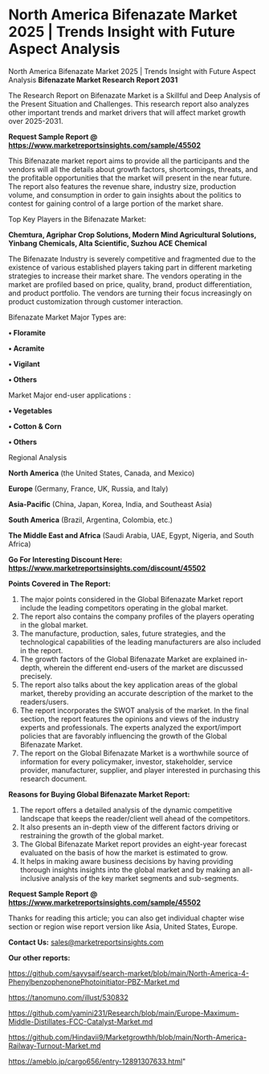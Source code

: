 # North America Bifenazate Market 2025 | Trends Insight with Future Aspect Analysis
 North America Bifenazate Market 2025 | Trends Insight with Future Aspect Analysis
<strong>Bifenazate Market Research Report 2031</strong>

The Research Report on Bifenazate Market is a Skillful and Deep Analysis of the Present Situation and Challenges. This research report also analyzes other important trends and market drivers that will affect market growth over 2025-2031.

<strong>Request Sample Report @ <a href=https://www.marketreportsinsights.com/sample/45502>https://www.marketreportsinsights.com/sample/45502</a></strong>

This Bifenazate market report aims to provide all the participants and the vendors will all the details about growth factors, shortcomings, threats, and the profitable opportunities that the market will present in the near future. The report also features the revenue share, industry size, production volume, and consumption in order to gain insights about the politics to contest for gaining control of a large portion of the market share.

Top Key Players in the Bifenazate Market:

<strong>Chemtura, Agriphar Crop Solutions, Modern Mind Agricultural Solutions, Yinbang Chemicals, Alta Scientific, Suzhou ACE Chemical</strong>

The Bifenazate Industry is severely competitive and fragmented due to the existence of various established players taking part in different marketing strategies to increase their market share. The vendors operating in the market are profiled based on price, quality, brand, product differentiation, and product portfolio. The vendors are turning their focus increasingly on product customization through customer interaction.

Bifenazate Market Major Types are:

<strong>•  Floramite

•  Acramite

•  Vigilant

•  Others</strong>

Market Major end-user applications :

<strong>•  Vegetables

•  Cotton & Corn

•  Others</strong>

Regional Analysis

</u><strong><b>North America</b></strong> (the United States, Canada, and Mexico)

<strong><b>Europe </b></strong>(Germany, France, UK, Russia, and Italy)

<strong><b>Asia-Pacific</b></strong> (China, Japan, Korea, India, and Southeast Asia)

<strong><b>South America</b></strong> (Brazil, Argentina, Colombia, etc.)

<strong><b>The Middle East and Africa</b></strong> (Saudi Arabia, UAE, Egypt, Nigeria, and South Africa)

<strong>Go For Interesting Discount Here: <a href=https://www.marketreportsinsights.com/discount/45502>https://www.marketreportsinsights.com/discount/45502</a></strong>

<strong>Points Covered in The Report:</strong>
<ol>
  <li>The major points considered in the Global Bifenazate Market report include the leading competitors operating in the global market.</li>
  <li>The report also contains the company profiles of the players operating in the global market.</li>
  <li>The manufacture, production, sales, future strategies, and the technological capabilities of the leading manufacturers are also included in the report.</li>
  <li>The growth factors of the Global Bifenazate Market are explained in-depth, wherein the different end-users of the market are discussed precisely.</li>
  <li>The report also talks about the key application areas of the global market, thereby providing an accurate description of the market to the readers/users.</li>
  <li>The report incorporates the SWOT analysis of the market. In the final section, the report features the opinions and views of the industry experts and professionals. The experts analyzed the export/import policies that are favorably influencing the growth of the Global Bifenazate Market.</li>
  <li>The report on the Global Bifenazate Market is a worthwhile source of information for every policymaker, investor, stakeholder, service provider, manufacturer, supplier, and player interested in purchasing this research document.</li>
</ol>
<strong>Reasons for Buying Global Bifenazate Market Report:</strong>

<ol>
  <li>The report offers a detailed analysis of the dynamic competitive landscape that keeps the reader/client well ahead of the competitors.</li>
  <li>It also presents an in-depth view of the different factors driving or restraining the growth of the global market.</li>
  <li>The Global Bifenazate Market report provides an eight-year forecast evaluated on the basis of how the market is estimated to grow.</li>
  <li>It helps in making aware business decisions by having providing thorough insights insights into the global market and by making an all-inclusive analysis of the key market segments and sub-segments.</li>
</ol>
<strong>Request Sample Report @ <a href=https://www.marketreportsinsights.com/sample/45502>https://www.marketreportsinsights.com/sample/45502</a></strong>


Thanks for reading this article; you can also get individual chapter wise section or region wise report version like Asia, United States, Europe.

<strong>Contact Us:</strong>
sales@marketreportsinsights.com

<strong>Our other reports:</strong>

<a href=https://github.com/sayysaif/search-market/blob/main/North-America-4-PhenylbenzophenonePhotoinitiator-PBZ-Market.md>https://github.com/sayysaif/search-market/blob/main/North-America-4-PhenylbenzophenonePhotoinitiator-PBZ-Market.md</a>

<a href=https://tanomuno.com/illust/530832>https://tanomuno.com/illust/530832</a>

<a href=https://github.com/yamini231/Research/blob/main/Europe-Maximum-Middle-Distillates-FCC-Catalyst-Market.md>https://github.com/yamini231/Research/blob/main/Europe-Maximum-Middle-Distillates-FCC-Catalyst-Market.md</a>

<a href=https://github.com/Hindavii9/Marketgrowthh/blob/main/North-America-Railway-Turnout-Market.md>https://github.com/Hindavii9/Marketgrowthh/blob/main/North-America-Railway-Turnout-Market.md</a>

<a href=https://ameblo.jp/cargo656/entry-12891307633.html>https://ameblo.jp/cargo656/entry-12891307633.html</a>"
